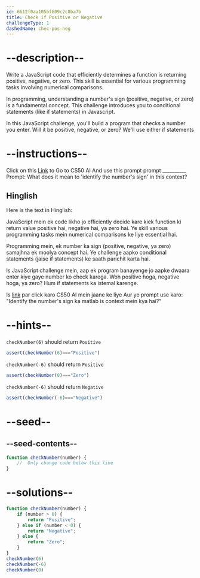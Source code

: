 ```yaml
---
id: 6612f0aa105bf609c2c8ba7b
title: Check if Positive or Negative
challengeType: 1
dashedName: chec-pos-neg
---
```


# --description--

Write a JavaScript code that efficiently determines a function is returning positive, negative, or zero. This skill is essential for various programming tasks involving numerical comparisons.

In programming, understanding a number's sign (positive, negative, or zero) is a fundamental concept. This challenge introduces you to conditional statements (like if statements) in Javascript.

In this JavaScript challenge, you'll build a program that checks a number you enter.  Will it be positive, negative, or zero? We'll use either if statements

# --instructions--

Click on this <a href = "https://cs50.ai/chat">Link</a>  to Go to CS50 AI 
And use this prompt prompt __________
Prompt: What does it mean to 'identify the number's sign' in this context?

<h2>Hinglish</h2>
Here is the text in Hinglish:

JavaScript mein ek code likho jo efficiently decide kare kiek function ki return value positive hai, negative hai, ya zero hai. Ye skill various programming tasks mein numerical comparisons ke liye essential hai.

Programming mein, ek number ka sign (positive, negative, ya zero) samajhna ek moolya concept hai. Ye challenge aapko conditional statements (jaise if statements) ke saath parichit karta hai.

Is JavaScript challenge mein, aap ek program banayenge jo aapke dwaara enter kiye gaye number ko check karega. Woh positive hoga, negative hoga, ya zero? Hum if statements ka istemal karenge.


Is <a href="https://cs50.ai/chat">link</a> par click karo CS50 AI mein jaane ke liye
Aur ye prompt use karo: "Identify the number's sign ka matlab is context mein kya hai?"

# --hints--

`checkNumber(6)` should return `Positive`

```js
assert(checkNumber(6)==="Positive")

```

`checkNumber(-6)` should return `Positive`

```js
assert(checkNumber(0)==="Zero")

```

`checkNumber(-6)` should return `Negative`

```js
assert(checkNumber(-6)==="Negative")

```

# --seed--
## --seed-contents--

```js
function checkNumber(number) {
    //  Only change code below this line
}

```

# --solutions--

```js
function checkNumber(number) {
    if (number > 0) {
        return "Positive";
    } else if (number < 0) {
        return "Negative";
    } else {
        return "Zero";
    }
}
checkNumber(6)
checkNumber(-6)
checkNumber(0)
```
